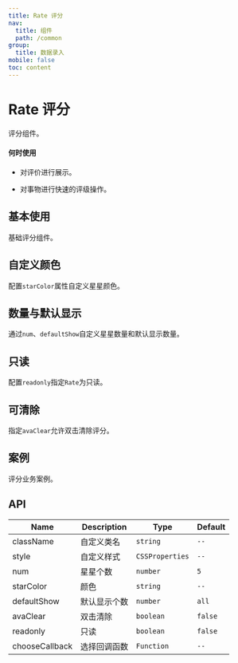```yaml
---
title: Rate 评分
nav:
  title: 组件
  path: /common
group:
  title: 数据录入
mobile: false
toc: content
---
```


# Rate 评分

评分组件。

#### 何时使用

- 对评价进行展示。

- 对事物进行快速的评级操作。

## 基本使用

基础评分组件。

<code src="./demos/index1.tsx"></code>

## 自定义颜色

配置`starColor`属性自定义星星颜色。

<code src="./demos/index2.tsx"></code>

## 数量与默认显示

通过`num`、`defaultShow`自定义星星数量和默认显示数量。

<code src="./demos/index3.tsx"></code>

## 只读

配置`readonly`指定`Rate`为只读。

<code src="./demos/index4.tsx"></code>

## 可清除

指定`avaClear`允许双击清除评分。

<code src="./demos/index5.tsx"></code>

## 案例

评分业务案例。

<code src="./demos/index6.tsx"></code>

## API

| Name           | Description  | Type            | Default |
| -------------- | ------------ | --------------- | ------- |
| className      | 自定义类名   | `string`        | `--`    |
| style          | 自定义样式   | `CSSProperties` | `--`    |
| num            | 星星个数     | `number`        | `5`     |
| starColor      | 颜色         | `string`        | `--`    |
| defaultShow    | 默认显示个数 | `number`        | `all`   |
| avaClear       | 双击清除     | `boolean`       | `false` |
| readonly       | 只读         | `boolean`       | `false` |
| chooseCallback | 选择回调函数 | `Function`      | `--`    |
